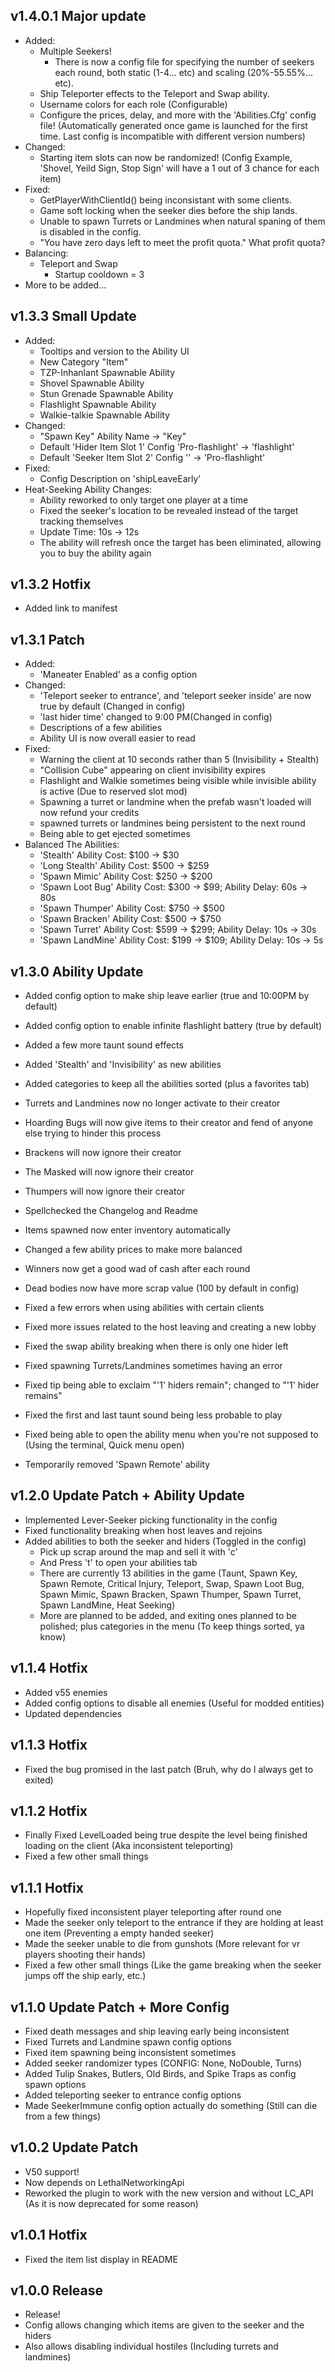 ## v1.4.0.1 Major update
- Added:
    - Multiple Seekers!
        - There is now a config file for specifying the number of seekers each round, both static (1-4... etc) and scaling (20%-55.55%... etc).
    - Ship Teleporter effects to the Teleport and Swap ability.
    - Username colors for each role (Configurable)
    - Configure the prices, delay, and more with the 'Abilities.Cfg' config file! (Automatically generated once game is launched for the first time. Last config is incompatible with different version numbers)
- Changed:
    - Starting item slots can now be randomized! (Config Example, 'Shovel, Yeild Sign, Stop Sign' will have a 1 out of 3 chance for each item)
- Fixed:
    - GetPlayerWithClientId() being inconsistant with some clients.
    - Game soft locking when the seeker dies before the ship lands.
    - Unable to spawn Turrets or Landmines when natural spaning of them is disabled in the config.
    - "You have zero days left to meet the profit quota." What profit quota?
- Balancing:
    - Teleport and Swap
        - Startup cooldown = 3
- More to be added...

## v1.3.3 Small Update
- Added:
    - Tooltips and version to the Ability UI
    - New Category "Item"
    - TZP-Inhanlant Spawnable Ability
    - Shovel Spawnable Ability
    - Stun Grenade Spawnable Ability
    - Flashlight Spawnable Ability
    - Walkie-talkie Spawnable Ability
- Changed:
    - "Spawn Key" Ability Name -> "Key"
    - Default 'Hider Item Slot 1' Config 'Pro-flashlight' -> 'flashlight'
    - Default 'Seeker Item Slot 2' Config '' -> 'Pro-flashlight'
- Fixed:
    - Config Description on 'shipLeaveEarly'
- Heat-Seeking Ability Changes:
    - Ability reworked to only target one player at a time
	- Fixed the seeker's location to be revealed instead of the target tracking themselves
    - Update Time: 10s -> 12s
    - The ability will refresh once the target has been eliminated, allowing you to buy the ability again

## v1.3.2 Hotfix
- Added link to manifest

## v1.3.1 Patch
- Added:
    - 'Maneater Enabled' as a config option
- Changed:
    - 'Teleport seeker to entrance', and 'teleport seeker inside' are now true by default (Changed in config)
    - 'last hider time' changed to 9:00 PM(Changed in config)
    - Descriptions of a few abilities
    - Ability UI is now overall easier to read
- Fixed:
    - Warning the client at 10 seconds rather than 5 (Invisibility + Stealth)
    - "Collision Cube" appearing on client invisibility expires
    - Flashlight and Walkie sometimes being visible while invisible ability is active (Due to reserved slot mod)
    - Spawning a turret or landmine when the prefab wasn't loaded will now refund your credits
    - spawned turrets or landmines being persistent to the next round
    - Being able to get ejected sometimes
- Balanced The Abilities:
    - 'Stealth' Ability Cost: $100 -> $30
    - 'Long Stealth' Ability Cost: $500 -> $259
    - 'Spawn Mimic' Ability Cost: $250 -> $200
    - 'Spawn Loot Bug' Ability Cost: $300 -> $99; Ability Delay: 60s -> 80s
    - 'Spawn Thumper' Ability Cost: $750 -> $500
    - 'Spawn Bracken' Ability Cost: $500 -> $750
    - 'Spawn Turret' Ability Cost: $599 -> $299; Ability Delay: 10s -> 30s
    - 'Spawn LandMine' Ability Cost: $199 -> $109; Ability Delay: 10s -> 5s

## v1.3.0 Ability Update
- Added config option to make ship leave earlier (true and 10:00PM by default)
- Added config option to enable infinite flashlight battery (true by default)
- Added a few more taunt sound effects
- Added 'Stealth' and 'Invisibility' as new abilities
- Added categories to keep all the abilities sorted (plus a favorites tab)

- Turrets and Landmines now no longer activate to their creator
- Hoarding Bugs will now give items to their creator and fend of anyone else trying to hinder this process
- Brackens will now ignore their creator
- The Masked will now ignore their creator
- Thumpers will now ignore their creator
- Spellchecked the Changelog and Readme
- Items spawned now enter inventory automatically
- Changed a few ability prices to make more balanced
- Winners now get a good wad of cash after each round
- Dead bodies now have more scrap value (100 by default in config)

- Fixed a few errors when using abilities with certain clients
- Fixed more issues related to the host leaving and creating a new lobby
- Fixed the swap ability breaking when there is only one hider left
- Fixed spawning Turrets/Landmines sometimes having an error
- Fixed tip being able to exclaim "'1' hiders remain"; changed to "'1' hider remains"
- Fixed the first and last taunt sound being less probable to play
- Fixed being able to open the ability menu when you're not supposed to (Using the terminal, Quick menu open)
- Temporarily removed 'Spawn Remote' ability

## v1.2.0 Update Patch + Ability Update
- Implemented Lever-Seeker picking functionality in the config
- Fixed functionality breaking when host leaves and rejoins
- Added abilities to both the seeker and hiders (Toggled in the config)
    - Pick up scrap around the map and sell it with 'c'
    - And Press 't' to open your abilities tab
    - There are currently 13 abilities in the game (Taunt, Spawn Key, Spawn Remote, Critical Injury, Teleport, Swap, Spawn Loot Bug, Spawn Mimic, Spawn Bracken, Spawn Thumper, Spawn Turret, Spawn LandMine, Heat Seeking)
    - More are planned to be added, and exiting ones planned to be polished; plus categories in the menu (To keep things sorted, ya know)

## v1.1.4 Hotfix
- Added v55 enemies
- Added config options to disable all enemies (Useful for modded entities)
- Updated dependencies

## v1.1.3 Hotfix
- Fixed the bug promised in the last patch (Bruh, why do I always get to exited)

## v1.1.2 Hotfix
- Finally Fixed LevelLoaded being true despite the level being finished loading on the client (Aka inconsistent teleporting)
- Fixed a few other small things

## v1.1.1 Hotfix
- Hopefully fixed inconsistent player teleporting after round one
- Made the seeker only teleport to the entrance if they are holding at least one item (Preventing a empty handed seeker)
- Made the seeker unable to die from gunshots (More relevant for vr players shooting their hands)
- Fixed a few other small things (Like the game breaking when the seeker jumps off the ship early, etc.)

## v1.1.0 Update Patch + More Config
- Fixed death messages and ship leaving early being inconsistent
- Fixed Turrets and Landmine spawn config options
- Fixed item spawning being inconsistent sometimes
- Added seeker randomizer types (CONFIG: None, NoDouble, Turns)
- Added Tulip Snakes, Butlers, Old Birds, and Spike Traps as config spawn options
- Added teleporting seeker to entrance config options
- Made SeekerImmune config option actually do something (Still can die from a few things)

## v1.0.2 Update Patch
- V50 support!
- Now depends on LethalNetworkingApi
- Reworked the plugin to work with the new version and without LC_API (As it is now deprecated for some reason)

## v1.0.1 Hotfix
- Fixed the item list display in README

## v1.0.0 Release
- Release!
- Config allows changing which items are given to the seeker and the hiders
- Also allows disabling individual hostiles (Including turrets and landmines)